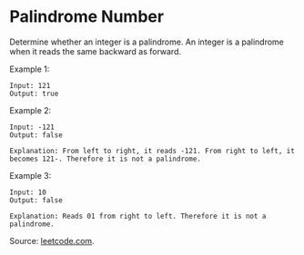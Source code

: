 # Palindrome Number

Determine whether an integer is a palindrome. An integer is a palindrome when it reads the same backward as forward.

Example 1:

```
Input: 121
Output: true
```

Example 2:

```
Input: -121
Output: false

Explanation: From left to right, it reads -121. From right to left, it becomes 121-. Therefore it is not a palindrome.
```


Example 3:
```
Input: 10
Output: false

Explanation: Reads 01 from right to left. Therefore it is not a palindrome.
```



Source: [leetcode.com](https://leetcode.com/problems/palindrome-number/).
